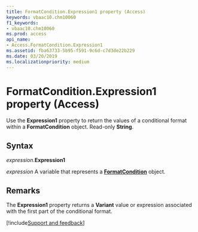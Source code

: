 ```yaml
---
title: FormatCondition.Expression1 property (Access)
keywords: vbaac10.chm10060
f1_keywords:
- vbaac10.chm10060
ms.prod: access
api_name:
- Access.FormatCondition.Expression1
ms.assetid: fba63733-5b95-f591-9c6d-c7d3de22b229
ms.date: 03/20/2019
ms.localizationpriority: medium
---
```



# FormatCondition.Expression1 property (Access)

Use the **Expression1** property to return the values of a conditional format within a **FormatCondition** object. Read-only **String**.


## Syntax

_expression_.**Expression1**

_expression_ A variable that represents a **[FormatCondition](Access.FormatCondition.md)** object.


## Remarks

The **Expression1** property returns a **Variant** value or expression associated with the first part of the conditional format.



[!include[Support and feedback](~/includes/feedback-boilerplate.md)]